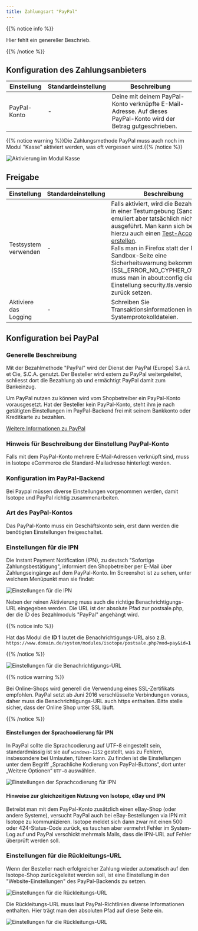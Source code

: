 ```yaml
---
title: Zahlungsart "PayPal"
---
```


{{% notice info %}}<p>Hier fehlt ein genereller Beschrieb.</p>{{% /notice %}}

## Konfiguration des Zahlungsanbieters

<table>
	<thead>
		<tr>
			<th>Einstellung</th>
			<th>Standardeinstellung</th>
			<th>Beschreibung</th>
		</tr>
	</thead>
	<tbody>
		<tr>
			<td>PayPal-Konto</td>
			<td>-</td>
			<td>Deine mit deinem PayPal-Konto verknüpfte E-Mail-Adresse. Auf dieses PayPal-Konto wird der Betrag gutgeschrieben.</td>
		</tr>
	</tbody>
</table>

{{% notice warning %}}Die Zahlungsmethode PayPal muss auch noch im Modul "Kasse" aktiviert werden, was oft vergessen wird.{{% /notice %}}

![Aktivierung im Modul Kasse](kassenmodul.png)

## Freigabe

<table>
	<thead>
		<tr>
			<th>Einstellung</th>
			<th>Standardeinstellung</th>
			<th>Beschreibung</th>
		</tr>
	</thead>
	<tbody>
		<tr>
			<td>Testsystem verwenden</td>
			<td>-</td>
			<td>Falls aktiviert, wird die Bezahlung nur in einer Testumgebung (Sandbox) emuliert aber tatsächlich nicht ausgeführt. Man kann sich bei Paypal hierzu auch einen <a href="https://developer.paypal.com/docs/classic/lifecycle/sb_create-accounts">Test-Account erstellen</a>. <br>Falls man in Firefox statt der Paypal Sandbox-Seite eine Sicherheitswarnung bekommt (SSL_ERROR_NO_CYPHER_OVERLAP) muss man in about:config die Einstellung security.tls.version.max zurück setzen.</td>
		</tr>
        <tr>
            <td>Aktiviere das Logging</td>
            <td>-</td>
            <td>Schreiben Sie Transaktionsinformationen in die Systemprotokolldateien.</td>
        </tr>
	</tbody>
</table>


## Konfiguration bei PayPal

### Generelle Beschreibung

Mit der Bezahlmethode "PayPal" wird der Dienst der PayPal (Europe) S.à r.l. et Cie, S.C.A. genutzt. Der Besteller wird extern zu PayPal weitergeleitet, schliesst dort die Bezahlung ab und ermächtigt PayPal damit zum Bankeinzug.

Um PayPal nutzen zu können wird vom Shopbetreiber ein PayPal-Konto vorausgesetzt. Hat der Besteller kein PayPal-Konto, steht ihm je nach getätigten Einstellungen im PayPal-Backend frei mit seinem Bankkonto oder Kreditkarte zu bezahlen.

[Weitere Informationen zu PayPal](https://www.paypal.com/de/)

### Hinweis für Beschreibung der Einstellung PayPal-Konto

Falls mit dem PayPal-Konto mehrere E-Mail-Adressen verknüpft sind, muss in Isotope eCommerce die Standard-Mailadresse hinterlegt werden.

### Konfiguration im PayPal-Backend

Bei Paypal müssen diverse Einstellungen vorgenommen werden, damit Isotope und PayPal richtig zusammenarbeiten.

### Art des PayPal-Kontos

Das PayPal-Konto muss ein Geschäftskonto sein, erst dann werden die benötigten Einstellungen freigeschaltet.

### Einstellungen für die IPN

Die Instant Payment Notification (IPN), zu deutsch "Sofortige Zahlungsbestätigung", informiert den Shopbetreiber per E-Mail über Zahlungseingänge auf dem PayPal-Konto. Im Screenshot ist zu sehen, unter welchem Menüpunkt man sie findet:

![Einstellungen für die IPN](paypal-ipn.jpg)

Neben der reinen Aktivierung muss auch die richtige Benachrichtigungs-URL eingegeben werden. Die URL ist der absolute Pfad zur postsale.php, der die ID des Bezahlmoduls "PayPal" angehängt wird.

{{% notice info %}}
<p>Hat das Modul die <strong>ID 1</strong> lautet die Benachrichtigungs-URL also z.B. <code>https://www.domain.de/system/modules/isotope/postsale.php?mod=pay&id=<strong>1</strong></code></p>
{{% /notice %}}

![Einstellungen für die Benachrichtigungs-URL](url.jpg)


{{% notice warning %}}
<p>Bei Online-Shops wird generell die Verwendung eines SSL-Zertifikats empfohlen. PayPal setzt ab Juni 2016 verschlüsselte Verbindungen voraus, daher muss die Benachrichtigungs-URL auch https enthalten. Bitte stelle sicher, dass der Online Shop unter SSL läuft.</p>
{{% /notice %}}

#### Einstellungen der Sprachcodierung für IPN

In PayPal sollte die Sprachcodierung auf UTF-8 eingestellt sein, standardmässig ist sie auf `windows-1252` gestellt, was zu Fehlern, insbesondere bei Umlauten, führen kann. Zu finden ist die Einstellungen unter dem Begriff „Sprachliche Kodierung von PayPal-Buttons“, dort unter „Weitere Optionen“ `UTF-8` auswählen.

![Einstellungen der Sprachcodierung für IPN](ebay-kodierung-buttons.png)

#### Hinweise zur gleichzeitigen Nutzung von Isotope, eBay und IPN

Betreibt man mit dem PayPal-Konto zusätzlich einen eBay-Shop (oder andere Systeme), versucht PayPal auch bei eBay-Bestellungen via IPN mit Isotope zu kommunizieren. Isotope meldet sich dann zwar mit einen 500 oder 424-Status-Code zurück, es tauchen aber vermehrt Fehler im System-Log auf und PayPal verschickt mehrmals Mails, dass die IPN-URL auf Fehler überprüft werden soll.

### Einstellungen für die Rückleitungs-URL

Wenn der Besteller nach erfolgreicher Zahlung wieder automatisch auf den Isotope-Shop zurückgeleitet werden soll, ist eine Einstellung in den "Website-Einstellungen" des PayPal-Backends zu setzen.

![Einstellungen für die Rückleitungs-URL](website-einstellungen-overview.jpg)

Die Rückleitungs-URL muss laut PayPal-Richtlinien diverse Informationen enthalten. Hier trägt man den absoluten Pfad auf diese Seite ein.

![Einstellungen für die Rückleitungs-URL](rueckleitung-einstellungen.jpg)
